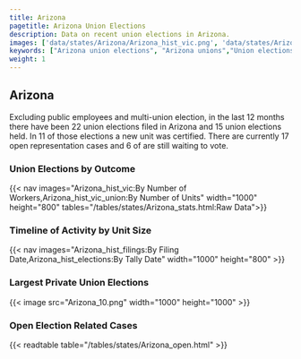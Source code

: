 ```yaml
---
title: Arizona
pagetitle: Arizona Union Elections
description: Data on recent union elections in Arizona.
images: ['data/states/Arizona/Arizona_hist_vic.png', 'data/states/Arizona/Arizona_hist_size.png', 'data/states/Arizona/Arizona_10.png']
keywords: ["Arizona union elections", "Arizona unions","Union elections"]
weight: 1
---
```

##  Arizona

Excluding public employees and multi-union election, in the last 12 months there have been 22 union elections filed in Arizona and 15 union elections held. In 11 of those elections a new unit was certified. There are currently 17 open representation cases and 6 of are still waiting to vote.

### Union Elections by Outcome
{{< nav images="Arizona_hist_vic:By Number of Workers,Arizona_hist_vic_union:By Number of Units" width="1000" height="800" tables="/tables/states/Arizona_stats.html:Raw Data">}}

### Timeline of Activity by Unit Size
{{< nav images="Arizona_hist_filings:By Filing Date,Arizona_hist_elections:By Tally Date" width="1000" height="800" >}}

### Largest Private Union Elections
{{< image src="Arizona_10.png" width="1000" height="1000"  >}}

### Open Election Related Cases
{{< readtable table="/tables/states/Arizona_open.html" >}}

